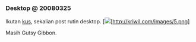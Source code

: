 ### Desktop @ 20080325

Ikutan [kus](http://kusaeni.com/blog/zenheron), sekalian post rutin desktop.
[![](http://kriwil.com/images/5t.png)[http://kriwil.com/images/5.png]

Masih Gutsy Gibbon.

<!-- {"time": "2008-03-25 16:23:21", "title": "Desktop @ 20080325"} -->
